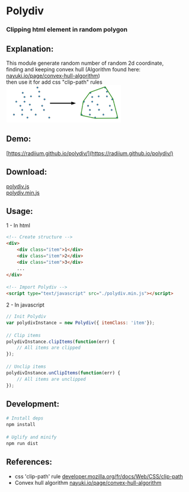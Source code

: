 # Polydiv  

### Clipping html element in random polygon  


## Explanation:  
This module generate random number of random 2d coordinate,  
finding and keeping convex hull (Algorithm found here: [nayuki.io/page/convex-hull-algorithm](https://www.nayuki.io/page/convex-hull-algorithm))  
then use it for add css "clip-path" rules  
<img src="https://raw.githubusercontent.com/radiium/polydiv/master/site/convex-hull.png" alt="Convex hull " height="100">


## Demo:

[https://radiium.github.io/polydiv/](https://radiium.github.io/polydiv/)

## Download:  

[polydiv.js](https://raw.githubusercontent.com/radiium/polydiv/master/polydiv.js)  
[polydiv.min.js](https://raw.githubusercontent.com/radiium/polydiv/master/polydiv.min.js)  

## Usage:

1 - In html
```html
<!-- Create structure -->
<div>
    <div class="item">1</div>
    <div class="item">2</div>
    <div class="item">3</div>
    ...
</div>

<!-- Import Polydiv -->
<script type="text/javascript" src="./polydiv.min.js"></script>
```

2 - In javascript
```javascript
// Init Polydiv
var polydivInstance = new Polydiv({ itemClass: 'item'});

// Clip items 
polydivInstance.clipItems(function(err) {
    // All items are clipped
});

// Unclip items
polydivInstance.unClipItems(function(err) {
    // All items are unclipped
});
```

## Development:

```bash
# Install deps
npm install

# Uglify and minify
npm run dist
```


## References: 
- css 'clip-path' rule [developer.mozilla.org/fr/docs/Web/CSS/clip-path](https://developer.mozilla.org/fr/docs/Web/CSS/clip-path)  
- Convex hull algorithm [nayuki.io/page/convex-hull-algorithm](https://www.nayuki.io/page/convex-hull-algorithm)  

